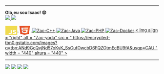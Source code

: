 <hr>
<b> Olá,eu sou Isaac! &#128526;</b>
 <div>
  <a href="https://github.com/isaacfloriano">
  <img height="180em" src="https://github-readme-stats.vercel.app/api?username=isaacfloriano&show_icons=true&theme=dark&include_all_commits=true&count_private=true"/>
  <img height="180em" src="https://github-readme-stats.vercel.app/api/top-langs/?username=rafaballerini&layout=compact&langs_count=16&theme=dark"/>
<div>
<div style="display: inline_block"><br>
  <img align="center" alt="Zac-Js" height="30" width="40" src="https://raw.githubusercontent.com/devicons/devicon/master/icons/javascript/javascript-plain.svg">
  <img align="center" alt="Zac-HTML" height="30" width="40" src="https://raw.githubusercontent.com/devicons/devicon/master/icons/html5/html5-original.svg">
  <img align="center" alt="Zac-C++" height="40" width="45" src="https://icongr.am/devicon/cplusplus-original.svg?size=97&color=currentColor">
  <img align="center" alt="Zac-Java" height="40" width="50" src="https://icongr.am/devicon/java-original.svg?size=97&color=currentColor">
  <img align="center" alt="Zac-PHP" height="40" width="50" src="https://icongr.am/devicon/php-original.svg?size=97&color=currentColor">
  <img align="center" alt="Zac-Docker" height="40" width="50" src="https://icongr.am/devicon/docker-original-wordmark.svg?size=60&color=currentColor">
  <  Img   align = "right"   alt = "Zac-yoda"   src = " https://encrypted-tbn0.gstatic.com/images?q=tbn:ANd9GcQvjNd57oKyK_SsGufOwcbD6FQZOtmEcBU9fA&usqp=CAU "   width = "440"   altura = "440"   >
</div>
<hr>  
  <div>
  <!--a href = "mailto: contatoZacballerini@gmail.com"><img src="https://ibb.co/zbbGhXp" target="_blank"></a-->
  <a href="https://www.linkedin.com/in/isaac-silva-192137150/" target="_blank"><img src="https://img.shields.io/badge/-LinkedIn-%230077B5?style=for-the-badge&logo=linkedin&logoColor=white" target="_blank"></a>
  <a href="https://www.facebook.com/indankas/" target="_blank"><img src="https://img.shields.io/badge/Facebook-1877F2?style=for-the-badge&logo=facebook&logoColor=white" target="_blank"></a>
  <a href="https://www.youtube.com/channel/UC_V3ccti0apafAJpr7MZ-ng" target="_blank"><img src="https://img.shields.io/badge/YouTube-FF0000?style=for-the-badge&logo=youtube&logoColor=white" target="_blank"></a>
  <a href="https://www.instagram.com/i_zac0/" target="_blank"><img src="https://img.shields.io/badge/-Instagram-%23E4405F?style=for-the-badge&logo=instagram&logoColor=white" target="_blank"></a>
</div>
